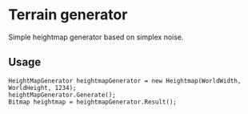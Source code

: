 ﻿# Terrain generator

Simple heightmap generator based on simplex noise.

## Usage
	HeightMapGenerator heightmapGenerator = new Heightmap(WorldWidth, WorldHeight, 1234);
	heightMapGenerator.Generate();
	Bitmap heightmap = heightmapGenerator.Result();

